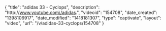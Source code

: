 {
    "title": "adidas 33 - Cyclops",
    "description": "http:\/\/www.youtube.com\/adidas.",
    "videoid": "154708",
    "date_created": "1398106917",
    "date_modified": "1418181307",
    "type": "captivate",
    "layout": "video",
    "url": "\/v\/adidas-33-cyclops\/154708"
}